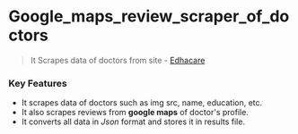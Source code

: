# Google_maps_review_scraper_of_doctors

> It Scrapes data of doctors from site - [Edhacare](https://www.edhacare.com/doctors?page=1)

### Key Features
- It scrapes data of doctors such as img src, name, education, etc.
- It also scrapes reviews from **google maps** of doctor's profile.
- It converts all data in *Json* format and stores it in results file.
